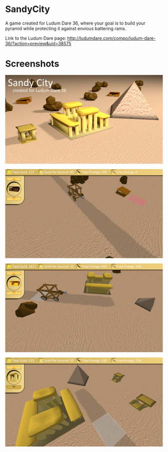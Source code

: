 # SandyCity

A game created for Ludum Dare 36, where your goal is to build your pyramid while protecting it against envious battering rams.

Link to the Ludum Dare page: http://ludumdare.com/compo/ludum-dare-36/?action=preview&uid=38575

# Screenshots

![alt text](https://raw.githubusercontent.com/zdavid112z/SandyCity/master/public/ss0.png)

![alt text](https://raw.githubusercontent.com/zdavid112z/SandyCity/master/public/ss1.png)

![alt text](https://raw.githubusercontent.com/zdavid112z/SandyCity/master/public/ss2.png)

![alt text](https://raw.githubusercontent.com/zdavid112z/SandyCity/master/public/ss3.png)
